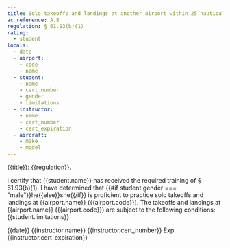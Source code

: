 ```yaml
---
title: Solo takeoffs and landings at another airport within 25 nautical miles (NM)
ac_reference: A.8
regulation: § 61.93(b)(1)
rating:
  - student
locals:
  - date
  - airport:
    - code
    - name
  - student:
    - name
    - cert_number
    - gender
    - limitations
  - instructor:
    - name
    - cert_number
    - cert_expiration
  - aircraft:
    - make
    - model
---
```


{{title}}: {{regulation}}.

I certify that {{student.name}} has received the required training of § 61.93(b)(1). I have determined that {{#if student.gender === "male"}}he{{else}}she{{/if}} is proficient to practice solo takeoffs and landings at {{airport.name}} ({{airport.code}}). The takeoffs and landings at {{airport.name}} ({{airport.code}}) are subject to the
following conditions: {{student.limitations}}

{{date}} {{instructor.name}} {{instructor.cert_number}} Exp. {{instructor.cert_expiration}}

